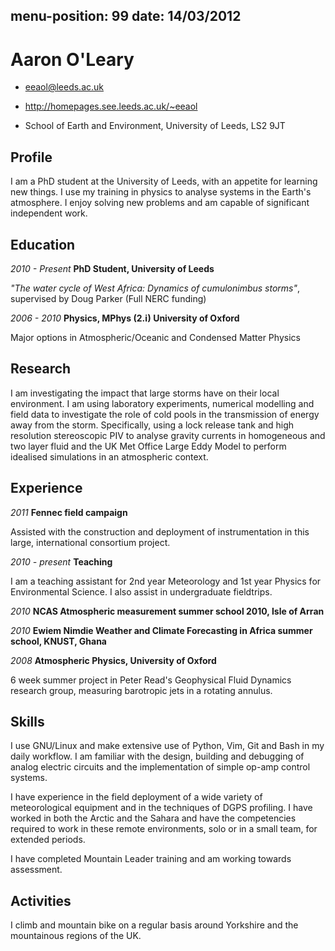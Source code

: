 menu-position: 99
date: 14/03/2012
---

Aaron O'Leary
=============

* <eeaol@leeds.ac.uk>

* <http://homepages.see.leeds.ac.uk/~eeaol>

* School of Earth and Environment, University of Leeds, LS2 9JT


Profile
-------

I am a PhD student at the University of Leeds, with an appetite for learning
new things. I use my training in physics to analyse systems in the Earth's
atmosphere. I enjoy solving new problems and am capable of significant
independent work.


Education
---------

*2010 - Present* **PhD Student, University of Leeds** 

*"The water cycle of West Africa: Dynamics of cumulonimbus storms"*, supervised by Doug Parker 
(Full NERC funding)

*2006 - 2010* **Physics, MPhys (2.i) University of Oxford**

Major options in Atmospheric/Oceanic and Condensed Matter Physics

Research
--------

I am investigating the impact that large storms have on their local
environment. I am using laboratory experiments, numerical modelling and
field data to investigate the role of cold pools in the transmission of
energy away from the storm. Specifically, using a lock release tank and
high resolution stereoscopic PIV to analyse gravity currents in
homogeneous and two layer fluid and the UK Met Office Large Eddy Model to
perform idealised simulations in an atmospheric context.


Experience
----------

*2011* **Fennec field campaign**

Assisted with the construction and deployment of instrumentation in this large,
international consortium project.

*2010 - present* **Teaching**

I am a teaching assistant for 2nd year Meteorology and 1st year Physics
for Environmental Science. I also assist in undergraduate fieldtrips.

*2010* **NCAS Atmospheric measurement summer school 2010, Isle of Arran**

*2010* **Ewiem Nimdie Weather and Climate Forecasting in Africa summer school, KNUST, Ghana**

*2008* **Atmospheric Physics, University of Oxford**

6 week summer project in Peter Read's Geophysical Fluid Dynamics research
group, measuring barotropic jets in a rotating annulus.


Skills
------

I use GNU/Linux and make extensive use of Python, Vim, Git and Bash in my daily
workflow. I am familiar with the design, building and debugging of analog
electric circuits and the implementation of simple op-amp control systems. 

I have experience in the field deployment of a wide variety of meteorological
equipment and in the techniques of DGPS profiling. I have worked in both the
Arctic and the Sahara and have the competencies required to work in these
remote environments, solo or in a small team, for extended periods.

I have completed Mountain Leader training and am working towards assessment.


Activities
----------

I climb and mountain bike on a regular basis around Yorkshire and
the mountainous regions of the UK.
